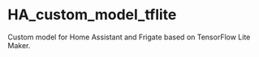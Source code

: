 # HA_custom_model_tflite
Custom model for Home Assistant and Frigate based on TensorFlow Lite Maker.
